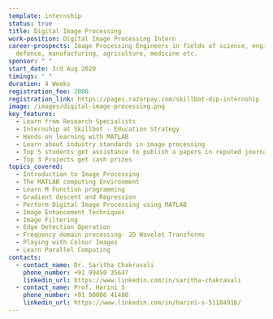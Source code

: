 ```yaml
---
template: internship
status: true
title: Digital Image Processing
work-position: Digital Image Processing Intern
career-prospects: Image Processing Engineers in fields of science, engineering,
  defence, manufacturing, agriculture, medicine etc.
sponsor: " "
start_date: 3rd Aug 2020
timings: " "
duration: 4 Weeks
registration_fee: 2000
registration_link: https://pages.razorpay.com/skillbot-dip-internship
image: /images/digital-image-processing.png
key_features:
  - Learn from Research Specialists
  - Internship at Skillbot - Education Strategy
  - Hands on learning with MATLAB
  - Learn about industry standards in image processing
  - Top 5 students get assistance to publish a papers in reputed journals
  - Top 3 Projects get cash prizes
topics_covered:
  - Introduction to Image Processing
  - The MATLAB computing Environment
  - Learn M Function programming
  - Gradient descent and Regression
  - Perform Digital Image Processing using MATLAB
  - Image Enhancement Techniques
  - Image Filtering
  - Edge Detection Operation
  - Frequency domain processing- 2D Wavelet Transforms
  - Playing with Colour Images
  - Learn Parallel Computing
contacts:
  - contact_name: Dr. Saritha Chakrasali
    phone_number: +91 99450 35647
    linkedin_url: https://www.linkedin.com/in/saritha-chakrasali
  - contact_name: Prof. Harini S
    phone_number: +91 90080 41480
    linkedin_url: https://www.linkedin.com/in/harini-s-5118491b/
---
```


